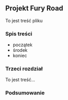 ## Projekt Fury Road

To jest treść pliku

### Spis treści

- początek
- środek
- koniec

### Trzeci rozdział

To jest treść...

### Podsumowanie

